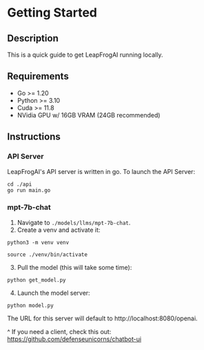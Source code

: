 # Getting Started

## Description

This is a quick guide to get LeapFrogAI running locally.

## Requirements

* Go >= 1.20
* Python >= 3.10
* Cuda >= 11.8
* NVidia GPU w/ 16GB VRAM (24GB recommended)

## Instructions

### API Server

LeapFrogAI's API server is written in go. To launch the API Server:

``` shell
cd ./api
go run main.go
```

### mpt-7b-chat

1. Navigate to `./models/llms/mpt-7b-chat`.
2. Create a venv and activate it:

``` shell
python3 -m venv venv

source ./venv/bin/activate
```

3. Pull the model (this will take some time):

``` shell
python get_model.py
```

4. Launch the model server:

``` shell
python model.py
```

The URL for this server will default to http://localhost:8080/openai.

^ If you need a client, check this out: https://github.com/defenseunicorns/chatbot-ui

